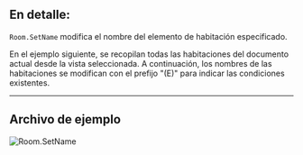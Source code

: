 ## En detalle:
`Room.SetName` modifica el nombre del elemento de habitación especificado.

En el ejemplo siguiente, se recopilan todas las habitaciones del documento actual desde la vista seleccionada. A continuación, los nombres de las habitaciones se modifican con el prefijo "(E)" para indicar las condiciones existentes.
___
## Archivo de ejemplo

![Room.SetName](./Revit.Elements.Room.SetName_img.jpg)
